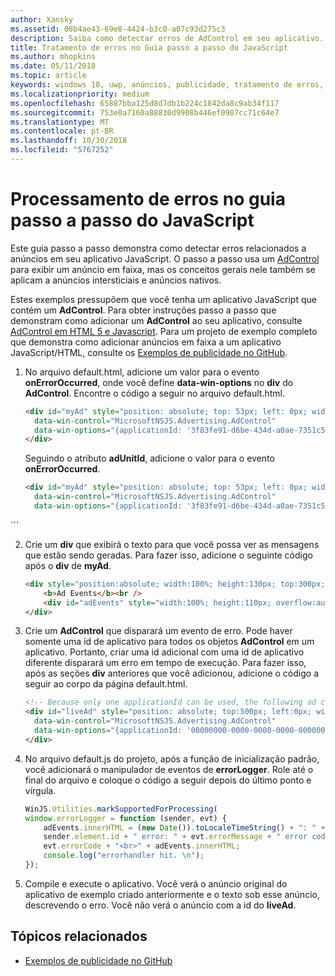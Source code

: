 ```yaml
---
author: Xansky
ms.assetid: 08b4ae43-69e8-4424-b3c0-a07c93d275c3
description: Saiba como detectar erros de AdControl em seu aplicativo.
title: Tratamento de erros no Guia passo a passo do JavaScript
ms.author: mhopkins
ms.date: 05/11/2018
ms.topic: article
keywords: windows 10, uwp, anúncios, publicidade, tratamento de erros, java script
ms.localizationpriority: medium
ms.openlocfilehash: 65887bba125d8d7db1b224c1842da8c9ab34f117
ms.sourcegitcommit: 753e0a7160a88830d9908b446ef0907cc71c64e7
ms.translationtype: MT
ms.contentlocale: pt-BR
ms.lasthandoff: 10/30/2018
ms.locfileid: "5767252"
---
```

# <a name="error-handling-in-javascript-walkthrough"></a>Processamento de erros no guia passo a passo do JavaScript

Este guia passo a passo demonstra como detectar erros relacionados a anúncios em seu aplicativo JavaScript. O passo a passo usa um [AdControl](https://docs.microsoft.com/uwp/api/microsoft.advertising.winrt.ui.adcontrol) para exibir um anúncio em faixa, mas os conceitos gerais nele também se aplicam a anúncios intersticiais e anúncios nativos.

Estes exemplos pressupõem que você tenha um aplicativo JavaScript que contém um **AdControl**. Para obter instruções passo a passo que demonstram como adicionar um **AdControl** ao seu aplicativo, consulte [AdControl em HTML 5 e Javascript](adcontrol-in-html-5-and-javascript.md). Para um projeto de exemplo completo que demonstra como adicionar anúncios em faixa a um aplicativo JavaScript/HTML, consulte os [Exemplos de publicidade no GitHub](http://aka.ms/githubads).

1.  No arquivo default.html, adicione um valor para o evento **onErrorOccurred**, onde você define **data-win-options** no **div** do **AdControl**. Encontre o código a seguir no arquivo default.html.
    ``` HTML
    <div id="myAd" style="position: absolute; top: 53px; left: 0px; width: 300px; height: 250px; z-index: 1"
      data-win-control="MicrosoftNSJS.Advertising.AdControl"
      data-win-options="{applicationId: '3f83fe91-d6be-434d-a0ae-7351c5a997f1', adUnitId: 'test'}">
    </div>
    ```
    Seguindo o atributo **adUnitId**, adicione o valor para o evento **onErrorOccurred**.
    ``` HTML
    <div id="myAd" style="position: absolute; top: 53px; left: 0px; width: 300px; height: 250px; z-index: 1"
      data-win-control="MicrosoftNSJS.Advertising.AdControl"
      data-win-options="{applicationId: '3f83fe91-d6be-434d-a0ae-7351c5a997f1', adUnitId: 'test', onErrorOccurred: errorLogger}">
  </div>
  ```

2.  Crie um **div** que exibirá o texto para que você possa ver as mensagens que estão sendo geradas. Para fazer isso, adicione o seguinte código após o **div** de **myAd**.
    ``` HTML
    <div style="position:absolute; width:100%; height:130px; top:300px; left:0px">
        <b>Ad Events</b><br />
        <div id="adEvents" style="width:100%; height:110px; overflow:auto"></div>
    </div>
    ```

3.  Crie um **AdControl** que disparará um evento de erro. Pode haver somente uma id de aplicativo para todos os objetos **AdControl** em um aplicativo. Portanto, criar uma id adicional com uma id de aplicativo diferente disparará um erro em tempo de execução. Para fazer isso, após as seções **div** anteriores que você adicionou, adicione o código a seguir ao corpo da página default.html.
    ``` HTML
    <!-- Because only one applicationId can be used, the following ad control will fire an error event. -->
    <div id="liveAd" style="position: absolute; top:500px; left:0px; width:480px; height:80px"
      data-win-control="MicrosoftNSJS.Advertising.AdControl"
      data-win-options="{applicationId: '00000000-0000-0000-0000-000000000000', adUnitId: 'test', onErrorOccurred: errorLogger }" >
    </div>
    ```

4.  No arquivo default.js do projeto, após a função de inicialização padrão, você adicionará o manipulador de eventos de **errorLogger**. Role até o final do arquivo e coloque o código a seguir depois do último ponto e vírgula.
    ``` javascript
    WinJS.Utilities.markSupportedForProcessing(
    window.errorLogger = function (sender, evt) {
        adEvents.innerHTML = (new Date()).toLocaleTimeString() + ": " +
        sender.element.id + " error: " + evt.errorMessage + " error code: " +
        evt.errorCode + "<br>" + adEvents.innerHTML;
        console.log("errorhandler hit. \n");
    });
    ```

5.  Compile e execute o aplicativo. Você verá o anúncio original do aplicativo de exemplo criado anteriormente e o texto sob esse anúncio, descrevendo o erro. Você não verá o anúncio com a id do **liveAd**.

## <a name="related-topics"></a>Tópicos relacionados

* [Exemplos de publicidade no GitHub](http://aka.ms/githubads)
